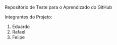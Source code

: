 Repositório de Teste para o Aprendizado do GitHub

Integrantes do Projeto:
1. Eduardo
2. Rafael
3. Felipe
